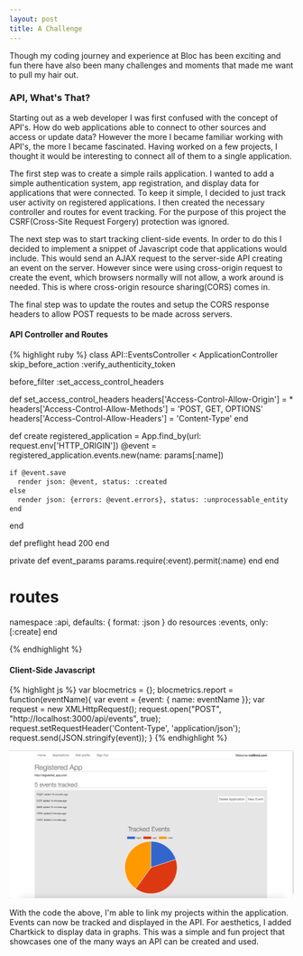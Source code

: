 ```yaml
---
layout: post
title: A Challenge
---
```


Though my coding journey and experience at Bloc has been exciting and fun there have also been many challenges and moments that made me want to pull my hair out.

### API, What's That?

Starting out as a web developer I was first confused with the concept of API's. How do web applications able to connect to other sources and access or update data? However the more I became familiar working with API's, the more I became fascinated. Having worked on a few projects, I thought it would be interesting to connect all of them to a single application.

The first step was to create a simple rails application. I wanted to add a simple authentication system, app registration, and display data for applications that were connected. To keep it simple, I decided to just track user activity on registered applications. I then created the necessary controller and routes for event tracking. For the purpose of this project the CSRF(Cross-Site Request Forgery) protection was ignored.

The next step was to start tracking client-side events. In order to do this I decided to implement a snippet of Javascript code that applications would include. This would send an AJAX request to the server-side API creating an event on the server. However since were using cross-origin request to create the event, which browsers normally will not allow, a work around is needed. This is where cross-origin resource sharing(CORS) comes in.

The final step was to update the routes and setup the CORS response headers to allow POST requests to be made across servers.

#### API Controller and Routes
{% highlight ruby %}
class API::EventsController < ApplicationController
  skip_before_action :verify_authenticity_token

  before_filter :set_access_control_headers

  def set_access_control_headers
    headers['Access-Control-Allow-Origin'] = *
    headers['Access-Control-Allow-Methods'] = 'POST, GET, OPTIONS'
    headers['Access-Control-Allow-Headers'] = 'Content-Type'
  end

  def create
    registered_application = App.find_by(url: request.env['HTTP_ORIGIN'])
    @event = registered_application.events.new(name: params[:name])

    if @event.save
      render json: @event, status: :created
    else
      render json: {errors: @event.errors}, status: :unprocessable_entity
    end
  end

  def preflight
    head 200
  end

  private
  def event_params
    params.require(:event).permit(:name)
  end
end

# routes
  namespace :api, defaults: { format: :json } do
    resources :events, only: [:create]
  end

{% endhighlight %}

#### Client-Side Javascript

{% highlight js %}
var blocmetrics = {};
  blocmetrics.report = function(eventName){
   var event = {event: { name: eventName }};
   var request = new XMLHttpRequest();
   request.open("POST", "http://localhost:3000/api/events", true);
   request.setRequestHeader('Content-Type', 'application/json');
   request.send(JSON.stringify(event));
}
{% endhighlight %}

![](/img/chart.png)

With the code the above, I'm able to link my projects within the application. Events can now be tracked and displayed in the API. For aesthetics, I added Chartkick to display data in graphs. This was a simple and fun project that showcases one of the many ways an API can be created and used.  
